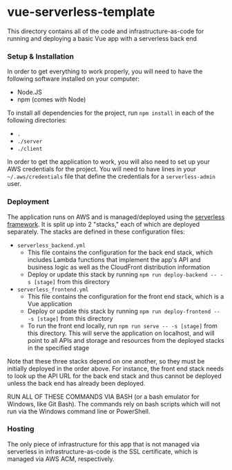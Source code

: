 # vue-serverless-template

This directory contains all of the code and infrastructure-as-code for running
and deploying a basic Vue app with a serverless back end

### Setup & Installation

In order to get everything to work properly, you will need to have the following
software installed on your computer:

-   Node.JS
-   npm (comes with Node)

To install all dependencies for the project, run `npm install` in each of the
following directories:

-   `.`
-   `./server`
-   `./client`

In order to get the application to work, you will also need to set up your AWS
credentials for the project. You will need to have lines in your `~/.aws/credentials`
file that define the credentials for a `serverless-admin` user.

### Deployment

The application runs on AWS and is managed/deployed using the
[serverless framework](https://serverless.com/). It is split up into 2 "stacks,"
each of which are deployed separately. The stacks are defined in these
configuration files:

-   `serverless_backend.yml`
    -   This file contains the configuration for the back end stack, which
        includes Lambda functions that implement the app's API and business logic
        as well as the CloudFront distribution information
    -   Deploy or update this stack by running `npm run deploy-backend -- -s [stage]` from this directory
-   `serverless_frontend.yml`
    -   This file contains the configuration for the front end stack, which is
        a Vue application
    -   Deploy or update this stack by running `npm run deploy-frontend -- -s [stage]` from this directory
    -   To run the front end locally, run `npm run serve -- -s [stage]` from this directory. This will
        serve the application on localhost, and will point to all APIs and storage and resources from the
        deployed stacks in the specified stage

Note that these three stacks depend on one another, so they must be initially deployed
in the order above. For instance, the front end stack needs to look up the
API URL for the back end stack and thus cannot be deployed unless the back end has
already been deployed.

RUN ALL OF THESE COMMANDS VIA BASH (or a bash emulator for Windows, like Git Bash).
The commands rely on bash scripts which will not run via the Windows command
line or PowerShell.

### Hosting

The only piece of infrastructure for this app that is not managed via serverless in
infrastructure-as-code is the SSL certificate, which is managed via AWS ACM, respectively.
